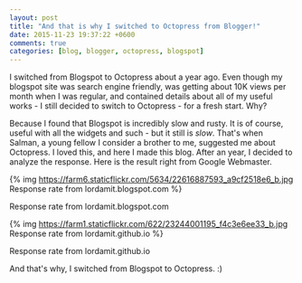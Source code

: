 ```yaml
---
layout: post
title: "And that is why I switched to Octopress from Blogger!"
date: 2015-11-23 19:37:22 +0600
comments: true
categories: [blog, blogger, octopress, blogspot]
---
```


I switched from Blogspot to Octopress about a year ago. Even though my blogspot site was search engine friendly, was getting about 10K views per month when I was regular, and contained details about all of my useful works - I still decided to switch to Octopress - for a fresh start.  Why?

Because I found that Blogspot is incredibly slow and rusty. It is of course, useful with all the widgets and such - but it still is <i>slow</i>. That's when Salman, a young fellow I consider a brother to me, suggested me about Octopress. I loved this, and here I made this blog. After an year, I decided to analyze the response. Here is the result right from Google Webmaster.

{% img  https://farm6.staticflickr.com/5634/22616887593_a9cf2518e6_b.jpg Response rate from lordamit.blogspot.com %}
<p>Response rate from lordamit.blogspot.com</p>

{% img  https://farm1.staticflickr.com/622/23244001195_f4c3e6ee33_b.jpg Response rate from lordamit.github.io %}
<p>Response rate from lordamit.github.io</p>

And that's why, I switched from Blogspot to Octopress. :) 
